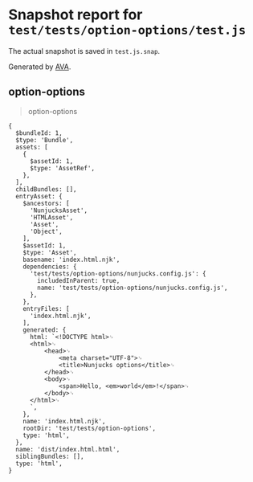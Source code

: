 # Snapshot report for `test/tests/option-options/test.js`

The actual snapshot is saved in `test.js.snap`.

Generated by [AVA](https://ava.li).

## option-options

> option-options

    {
      $bundleId: 1,
      $type: 'Bundle',
      assets: [
        {
          $assetId: 1,
          $type: 'AssetRef',
        },
      ],
      childBundles: [],
      entryAsset: {
        $ancestors: [
          'NunjucksAsset',
          'HTMLAsset',
          'Asset',
          'Object',
        ],
        $assetId: 1,
        $type: 'Asset',
        basename: 'index.html.njk',
        dependencies: {
          'test/tests/option-options/nunjucks.config.js': {
            includedInParent: true,
            name: 'test/tests/option-options/nunjucks.config.js',
          },
        },
        entryFiles: [
          'index.html.njk',
        ],
        generated: {
          html: `<!DOCTYPE html>␊
          <html>␊
              <head>␊
                  <meta charset="UTF-8">␊
                  <title>Nunjucks options</title>␊
              </head>␊
              <body>␊
                  <span>Hello, <em>world</em>!</span>␊
              </body>␊
          </html>␊
          `,
        },
        name: 'index.html.njk',
        rootDir: 'test/tests/option-options',
        type: 'html',
      },
      name: 'dist/index.html.html',
      siblingBundles: [],
      type: 'html',
    }
